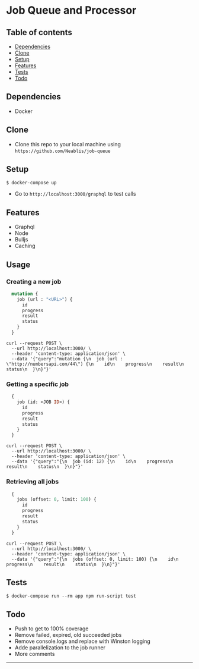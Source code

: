 # Job Queue and Processor

## Table of contents
* [Dependencies](#dependencies)
* [Clone](#clone)
* [Setup](#setup)
* [Features](#features)
* [Tests](#tests)
* [Todo](#todo)

## Dependencies

- Docker

## Clone

- Clone this repo to your local machine using `https://github.com/Neablis/job-queue`

## Setup

```shell
$ docker-compose up
```

- Go to `http://localhost:3000/graphql` to test calls

## Features
- Graphql
- Node
- Bulljs
- Caching

## Usage
### Creating a new job
```graphql
  mutation {
    job (url : "<URL>") {
      id
      progress
      result
      status
    }
  }
```

```shell
curl --request POST \
  --url http://localhost:3000/ \
  --header 'content-type: application/json' \
  --data '{"query":"mutation {\n  job (url : \"http://numbersapi.com/44\") {\n    id\n    progress\n    result\n    status\n  }\n}"}'
```

### Getting a specific job
```graphql
  {
    job (id: <JOB ID>) {
      id
      progress
      result
      status
    }
  }
```

```shell
curl --request POST \
  --url http://localhost:3000/ \
  --header 'content-type: application/json' \
  --data '{"query":"{\n  job (id: 12) {\n    id\n    progress\n    result\n    status\n  }\n}"}'
```

### Retrieving all jobs
```graphql
  {
    jobs (offset: 0, limit: 100) {
      id
      progress
      result
      status
    }
  }
```

```shell
curl --request POST \
  --url http://localhost:3000/ \
  --header 'content-type: application/json' \
  --data '{"query":"{\n  jobs (offset: 0, limit: 100) {\n    id\n    progress\n    result\n    status\n  }\n}"}'
```


## Tests
```shell
$ docker-compose run --rm app npm run-script test
```

## Todo
- Push to get to 100% coverage
- Remove failed, expired, old succeeded jobs
- Remove console.logs and replace with Winston logging
- Adde parallelization to the job runner
- More comments

---
